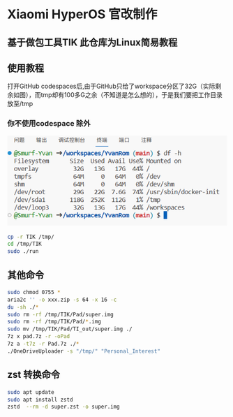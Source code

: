 # Xiaomi HyperOS 官改制作
## 基于做包工具TIK 此仓库为Linux简易教程
## 使用教程
打开GitHub codespaces后,由于GitHub只给了workspace分区了32G（实际剩余如图），而tmp却有100多G之余（不知道是怎么想的），于是我们要把工作目录放至/tmp
### 你不使用codespace 除外
![Alt text](Doc/image.png)
   ```bash
   cp -r TIK /tmp/
   cd /tmp/TIK
   sudo ./run
   ```

## 其他命令
   ```bash
   sudo chmod 0755 *
   aria2c '' -o xxx.zip -s 64 -x 16 -c
   du -sh ./*
   sudo rm -rf /tmp/TIK/Pad/super.img
   sudo rm -rf /tmp/TIK/Pad/*.img
   sudo mv /tmp/TIK/Pad/TI_out/super.img ./
   7z x pad.7z -r -oPad
   7z a -t7z -r Pad.7z ./*
   ./OneDriveUploader -s "/tmp/" "Personal_Interest"
   ```
## zst 转换命令
   ```bash
   sudo apt update
   sudo apt install zstd
   zstd  --rm -d super.zst -o super.img

   ```